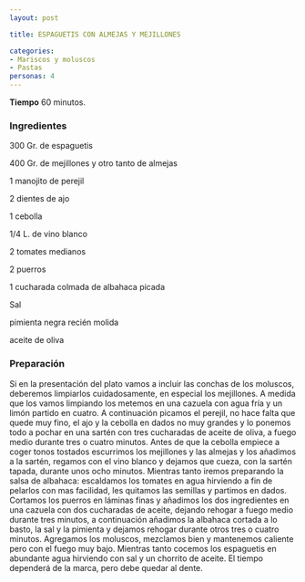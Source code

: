 ```yaml
---
layout: post

title: ESPAGUETIS CON ALMEJAS Y MEJILLONES

categories:
- Mariscos y moluscos
- Pastas
personas: 4 
---
```

<b>Tiempo</b> 60 minutos.

<h3>Ingredientes</h3>
300 Gr. de espaguetis

400 Gr. de mejillones y otro tanto de almejas

1 manojito de perejil

2 dientes de ajo

1 cebolla

1/4 L. de vino blanco

2 tomates medianos

2 puerros

1 cucharada colmada de albahaca picada

Sal

pimienta negra recién molida

aceite de oliva

<h3>Preparación</h3>
Si en la presentación del plato vamos a incluir las conchas de los moluscos, deberemos limpiarlos cuidadosamente, en especial los mejillones. A medida que los vamos limpiando los metemos en una cazuela con agua fría y un limón partido en cuatro. A continuación picamos el perejil, no hace falta que quede muy fino, el ajo y la cebolla en dados no muy grandes y lo ponemos todo a pochar en una sartén con tres cucharadas de aceite de oliva, a fuego medio durante tres o cuatro minutos. Antes de que la cebolla empiece a coger tonos tostados escurrimos los mejillones y las almejas y los añadimos a la sartén, regamos con el vino blanco y dejamos que cueza, con la sartén tapada, durante unos ocho minutos. Mientras tanto iremos preparando la salsa de albahaca: escaldamos los tomates en agua hirviendo a fin de pelarlos con mas facilidad, les quitamos las semillas y partimos en dados. Cortamos los puerros en láminas finas y añadimos los dos ingredientes en una cazuela con dos cucharadas de aceite, dejando rehogar a fuego medio durante tres minutos, a continuación añadimos la albahaca cortada a lo basto, la sal y la pimienta y dejamos rehogar durante otros tres o cuatro minutos. Agregamos los moluscos, mezclamos bien y mantenemos caliente pero con el fuego muy bajo. Mientras tanto cocemos los espaguetis en abundante agua hirviendo con sal y un chorrito de aceite. El tiempo dependerá de la marca, pero debe quedar al dente.

